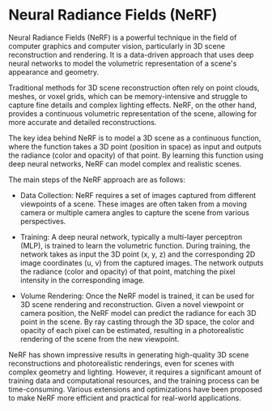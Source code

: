 # Neural Radiance Fields (NeRF)

Neural Radiance Fields (NeRF) is a powerful technique in the field of computer graphics and computer vision, particularly in 3D scene reconstruction and rendering. It is a data-driven approach that uses deep neural networks to model the volumetric representation of a scene's appearance and geometry.

Traditional methods for 3D scene reconstruction often rely on point clouds, meshes, or voxel grids, which can be memory-intensive and struggle to capture fine details and complex lighting effects. NeRF, on the other hand, provides a continuous volumetric representation of the scene, allowing for more accurate and detailed reconstructions.

The key idea behind NeRF is to model a 3D scene as a continuous function, where the function takes a 3D point (position in space) as input and outputs the radiance (color and opacity) of that point. By learning this function using deep neural networks, NeRF can model complex and realistic scenes.

The main steps of the NeRF approach are as follows:

* Data Collection: NeRF requires a set of images captured from different viewpoints of a scene. These images are often taken from a moving camera or multiple camera angles to capture the scene from various perspectives.

* Training: A deep neural network, typically a multi-layer perceptron (MLP), is trained to learn the volumetric function. During training, the network takes as input the 3D point (x, y, z) and the corresponding 2D image coordinates (u, v) from the captured images. The network outputs the radiance (color and opacity) of that point, matching the pixel intensity in the corresponding image.

* Volume Rendering: Once the NeRF model is trained, it can be used for 3D scene rendering and reconstruction. Given a novel viewpoint or camera position, the NeRF model can predict the radiance for each 3D point in the scene. By ray casting through the 3D space, the color and opacity of each pixel can be estimated, resulting in a photorealistic rendering of the scene from the new viewpoint.

NeRF has shown impressive results in generating high-quality 3D scene reconstructions and photorealistic renderings, even for scenes with complex geometry and lighting. However, it requires a significant amount of training data and computational resources, and the training process can be time-consuming. Various extensions and optimizations have been proposed to make NeRF more efficient and practical for real-world applications.